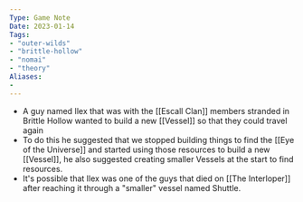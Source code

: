 ```yaml
---
Type: Game Note
Date: 2023-01-14
Tags:
- "outer-wilds"
- "brittle-hollow"
- "nomai"
- "theory"
Aliases:
- 
---
```

- A guy named Ilex that was with the [[Escall Clan]] members stranded in Brittle Hollow wanted to build a new [[Vessel]] so that they could travel again
- To do this he suggested that we stopped building things to find the [[Eye of the Universe]] and started using those resources to build a new [[Vessel]], he also suggested creating smaller Vessels at the start to find resources.
- It's possible that Ilex was one of the guys that died on [[The Interloper]] after reaching it through a "smaller" vessel named Shuttle.